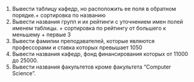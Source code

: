 1. Вывести таблицу кафедр, но расположить ее поля в 
обратном порядке.+ сортировка по названию
2. Вывести названия групп и их рейтинги с уточнением 
имен полей именем таблицы. + сортировка по рейтингу от большего к меньшему + первые 3 
5. Вывести фамилии преподавателей, которые являются 
профессорами и ставка которых превышает 1050
6. Вывести названия кафедр, фонд финансирования 
которых от 11000 до 25000.
7. Вывести названия факультетов кроме факультета 
“Computer Science”.